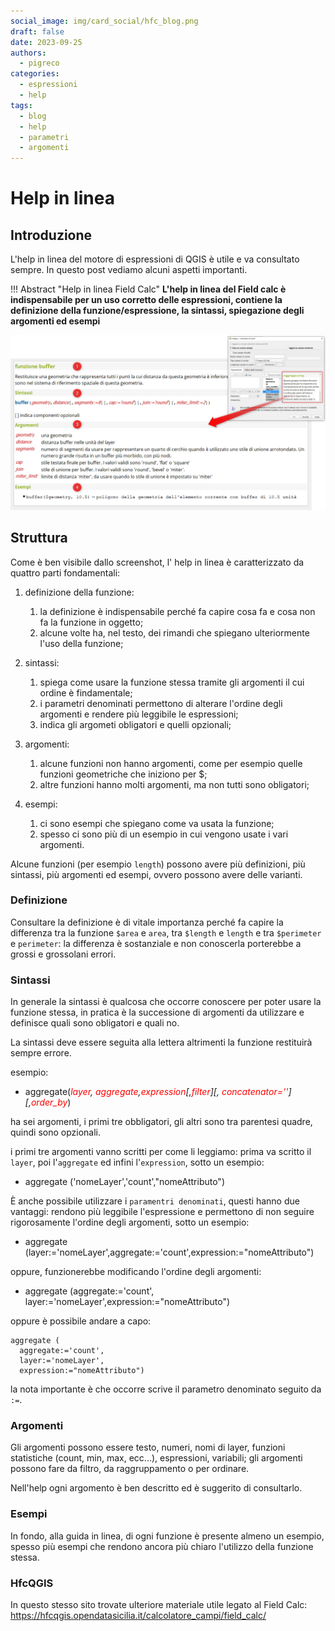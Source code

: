 ```yaml
---
social_image: img/card_social/hfc_blog.png
draft: false
date: 2023-09-25
authors:
  - pigreco
categories:
  - espressioni
  - help
tags:
  - blog
  - help
  - parametri
  - argomenti
---
```


# Help in linea

## Introduzione

L'help in linea del motore di espressioni di QGIS è utile e va consultato sempre. In questo post vediamo alcuni aspetti importanti.

!!! Abstract "Help in linea Field Calc"
    **L'help in linea del Field calc è indispensabile per un uso corretto delle espressioni, contiene la definizione della funzione/espressione, la sintassi, spiegazione degli argomenti ed esempi**

<!-- more -->

[![](./img_01.png)](./img_01.png)

## Struttura

Come è ben visibile dallo screenshot, l' help in linea è caratterizzato da quattro parti fondamentali:

1. definizione della funzione:
    1. la definizione è indispensabile perché fa capire cosa fa e cosa non fa la funzione in oggetto;
    2. alcune volte ha, nel testo, dei rimandi che spiegano ulteriormente l'uso della funzione;

2. sintassi: 
    1. spiega come usare la funzione stessa tramite gli argomenti il cui ordine è findamentale;
    2. i parametri denominati permettono di alterare l'ordine degli argomenti e rendere più leggibile le espressioni;
    3. indica gli argometi obligatori e quelli opzionali;
   
3. argomenti:
    1. alcune funzioni non hanno argomenti, come per esempio quelle funzioni geometriche che iniziono per $;
    2. altre funzioni hanno molti argomenti, ma non tutti sono obligatori;
   
4. esempi:
    1. ci sono esempi che spiegano come va usata la funzione;
    2. spesso ci sono più di un esempio in cui vengono usate i vari argomenti.

Alcune funzioni (per esempio `length`) possono avere più definizioni, più sintassi, più argomenti ed esempi, ovvero possono avere delle varianti.

### Definizione

Consultare la definizione è di vitale importanza perché fa capire la differenza tra la funzione `$area` e `area`, tra `$length` e `length` e tra `$perimeter` e `perimeter`: la differenza è sostanziale e non conoscerla porterebbe a grossi e grossolani errori.

### Sintassi

In generale la sintassi è qualcosa che occorre conoscere per poter usare la funzione stessa, in pratica è la successione di argomenti da utilizzare e definisce quali sono obligatori e quali no.

La sintassi deve essere seguita alla lettera altrimenti la funzione restituirà sempre errore.

esempio:

- aggregate(*<span style="color:red;">layer</span>, <span style="color:red;">aggregate</span>,<span style="color:red;">expression</span>[,<span style="color:red;">filter</span>][, <span style="color:red;">concatenator=''</span>][,_<span style="color:red;">order_by</span>_*)

ha sei argomenti, i primi tre obbligatori, gli altri sono tra parentesi quadre, quindi sono opzionali.

i primi tre argomenti vanno scritti per come li leggiamo: prima va scritto il `layer`, poi l'`aggregate` ed infini l'`expression`, sotto un esempio:

- aggregate ('nomeLayer','count',"nomeAttributo")

È anche possibile utilizzare i `paramentri denominati`, questi hanno due vantaggi: rendono più leggibile l'espressione e permettono di non seguire rigorosamente l'ordine degli argomenti, sotto un esempio:

- aggregate (layer:='nomeLayer',aggregate:='count',expression:="nomeAttributo")

oppure, funzionerebbe modificando l'ordine degli argomenti:

- aggregate (aggregate:='count', layer:='nomeLayer',expression:="nomeAttributo")

oppure è possibile andare a capo:

```
aggregate (
  aggregate:='count',
  layer:='nomeLayer',
  expression:="nomeAttributo")
```
la nota importante è che occorre scrive il parametro denominato seguito da `:=`.

### Argomenti

Gli argomenti possono essere testo, numeri, nomi di layer, funzioni statistiche (count, min, max, ecc...), espressioni, variabili; gli argomenti possono fare da filtro, da raggruppamento o per ordinare.

Nell'help ogni argomento è ben descritto ed è suggerito di consultarlo.

### Esempi

In fondo, alla guida in linea, di ogni funzione è presente almeno un esempio, spesso più esempi che rendono ancora più chiaro l'utilizzo della funzione stessa.

### HfcQGIS

In questo stesso sito trovate ulteriore materiale utile legato al Field Calc: <https://hfcqgis.opendatasicilia.it/calcolatore_campi/field_calc/>
